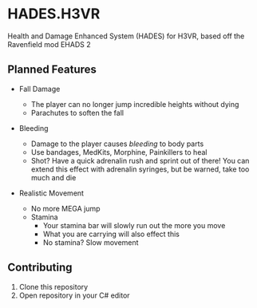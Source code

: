# HADES.H3VR

Health and Damage Enhanced System (HADES) for H3VR, based off the Ravenfield mod EHADS 2

## Planned Features

- Fall Damage
    - The player can no longer jump incredible heights without dying
    - Parachutes to soften the fall
    
- Bleeding
    - Damage to the player causes *bleeding* to body parts
    - Use bandages, MedKits, Morphine, Painkillers to heal
    - Shot? Have a quick adrenalin rush and sprint out of there! You can extend this effect with adrenalin syringes, but be warned, take too much and die 

- Realistic Movement
    - No more MEGA jump
    - Stamina
        - Your stamina bar will slowly run out the more you move
        - What you are carrying will also effect this
        - No stamina? Slow movement

## Contributing

1. Clone this repository
2. Open repository in your C# editor
